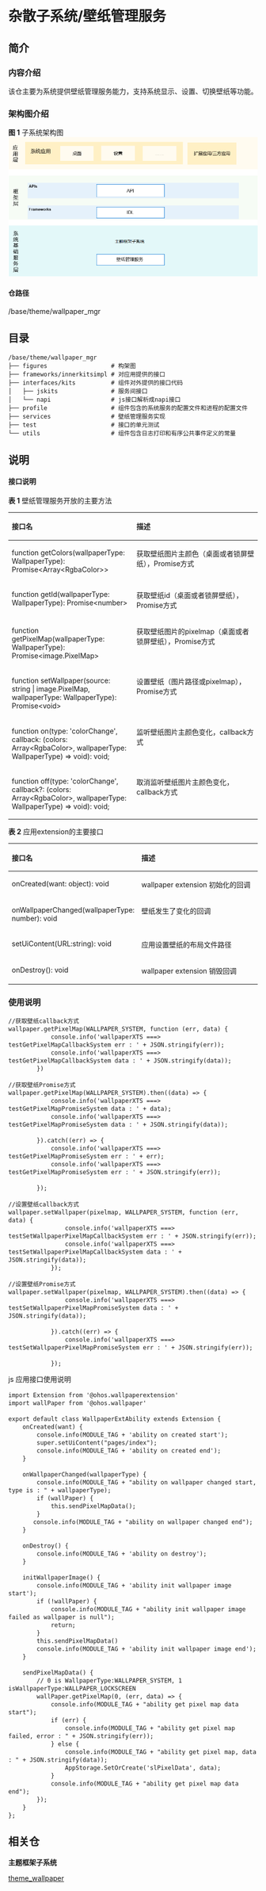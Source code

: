 # 杂散子系统/壁纸管理服务

## 简介

### 内容介绍
该仓主要为系统提供壁纸管理服务能力，支持系统显示、设置、切换壁纸等功能。

### 架构图介绍
**图 1** 子系统架构图  
![](figures/subsystem_architecture_zh.png "子系统架构图")

#### 仓路径

/base/theme/wallpaper_mgr

## 目录

```
/base/theme/wallpaper_mgr
├── figures                  # 构架图
├── frameworks/innerkitsimpl # 对应用提供的接口
├── interfaces/kits          # 组件对外提供的接口代码
│   ├── jskits               # 服务间接口
│   └── napi                 # js接口解析成napi接口
├── profile                  # 组件包含的系统服务的配置文件和进程的配置文件
├── services                 # 壁纸管理服务实现
├── test                     # 接口的单元测试
└── utils                    # 组件包含日志打印和有序公共事件定义的常量
```
## 说明

#### 接口说明
**表 1**  壁纸管理服务开放的主要方法

<a name="table033515471012"></a>
<table><thead align="left"><tr id="row143351854201012"><th class="cellrowborder" valign="top" width="50%" id="mcps1.2.3.1.1"><p id="p103351154121010"><a name="p103351154121010"></a><a name="p103351154121010"></a>接口名</p>
</th>
<th class="cellrowborder" valign="top" width="50%" id="mcps1.2.3.1.2"><p id="p1033585416105"><a name="p1033585416105"></a><a name="p1033585416105"></a>描述</p>
</th>
</tr>
</thead>
<tbody><tr id="row204321219393"><td class="cellrowborder" valign="top" width="50%" headers="mcps1.2.3.1.1 "><p id="p1893413268144"><a name="p1893413268144"></a><a name="p1893413268144"></a>function getColors(wallpaperType: WallpaperType): Promise&lt;Array&lt;RgbaColor&gt;&gt;</p>
</td>
<td class="cellrowborder" valign="top" width="50%" headers="mcps1.2.3.1.2 "><p id="p18761104812149"><a name="p18761104812149"></a><a name="p18761104812149"></a>获取壁纸图片主颜色（桌面或者锁屏壁纸），Promise方式</p>
</td>
</tr>
<tr id="row13335054111018"><td class="cellrowborder" valign="top" width="50%" headers="mcps1.2.3.1.1 "><p id="p12832214151418"><a name="p12832214151418"></a><a name="p12832214151418"></a>function getId(wallpaperType: WallpaperType): Promise&lt;number&gt;</p>
</td>
<td class="cellrowborder" valign="top" width="50%" headers="mcps1.2.3.1.2 "><p id="p3335145451011"><a name="p3335145451011"></a><a name="p3335145451011"></a>获取壁纸id（桌面或者锁屏壁纸），Promise方式</p>
</td>
</tr>
<tr id="row204321219393"><td class="cellrowborder" valign="top" width="50%" headers="mcps1.2.3.1.1 "><p id="p1893413268144"><a name="p1893413268144"></a><a name="p1893413268144"></a>function getPixelMap(wallpaperType: WallpaperType): Promise&lt;image.PixelMap&gt;</p>
</td>
<td class="cellrowborder" valign="top" width="50%" headers="mcps1.2.3.1.2 "><p id="p18761104812149"><a name="p18761104812149"></a><a name="p18761104812149"></a>获取壁纸图片的pixelmap（桌面或者锁屏壁纸），Promise方式</p>
</td>
</tr>
<tr id="row204321219393"><td class="cellrowborder" valign="top" width="50%" headers="mcps1.2.3.1.1 "><p id="p1893413268144"><a name="p1893413268144"></a><a name="p1893413268144"></a>function setWallpaper(source: string | image.PixelMap, wallpaperType: WallpaperType): Promise&lt;void&gt;</p>
</td>
<td class="cellrowborder" valign="top" width="50%" headers="mcps1.2.3.1.2 "><p id="p18761104812149"><a name="p18761104812149"></a><a name="p18761104812149"></a>设置壁纸（图片路径或pixelmap），Promise方式</p>
</td>
</tr>
<tr id="row204321219393"><td class="cellrowborder" valign="top" width="50%" headers="mcps1.2.3.1.1 "><p id="p1893413268144"><a name="p1893413268144"></a><a name="p1893413268144"></a>function on(type: 'colorChange', callback: (colors: Array&lt;RgbaColor&gt;, wallpaperType: WallpaperType) => void): void;
</p>
</td>
<td class="cellrowborder" valign="top" width="50%" headers="mcps1.2.3.1.2 "><p id="p18761104812149"><a name="p18761104812149"></a><a name="p18761104812149"></a>监听壁纸图片主颜色变化，callback方式</p>
</td>
</tr>
<tr id="row204321219393"><td class="cellrowborder" valign="top" width="50%" headers="mcps1.2.3.1.1 "><p id="p1893413268144"><a name="p1893413268144"></a><a name="p1893413268144"></a>function off(type: 'colorChange', callback?: (colors: Array&lt;RgbaColor&gt;, wallpaperType: WallpaperType) => void): void;
</p>
</td>
<td class="cellrowborder" valign="top" width="50%" headers="mcps1.2.3.1.2 "><p id="p18761104812149"><a name="p18761104812149"></a><a name="p18761104812149"></a>取消监听壁纸图片主颜色变化，callback方式</p>
</td>
</tr>
</tbody>
</table>

**表 2**  应用extension的主要接口

<a name="table033515471012"></a>
<table><thead align="left"><tr id="row143351854201012"><th class="cellrowborder" valign="top" width="50%" id="mcps1.2.3.1.1"><p id="p103351154121010"><a name="p103351154121010"></a><a name="p103351154121010"></a>接口名</p>
</th>
<th class="cellrowborder" valign="top" width="50%" id="mcps1.2.3.1.2"><p id="p1033585416105"><a name="p1033585416105"></a><a name="p1033585416105"></a>描述</p>
</th>
</tr>
</thead>
<tbody><tr id="row204321219393"><td class="cellrowborder" valign="top" width="50%" headers="mcps1.2.3.1.1 "><p id="p1893413268144"><a name="p1893413268144"></a><a name="p1893413268144"></a>onCreated(want: object): void</p>
</td>
<td class="cellrowborder" valign="top" width="50%" headers="mcps1.2.3.1.2 "><p id="p18761104812149"><a name="p18761104812149"></a><a name="p18761104812149"></a>wallpaper extension 初始化的回调</p>
</td>
</tr>
<tr id="row13335054111018"><td class="cellrowborder" valign="top" width="50%" headers="mcps1.2.3.1.1 "><p id="p12832214151418"><a name="p12832214151418"></a><a name="p12832214151418"></a>onWallpaperChanged(wallpaperType: number): void</p>
</td>
<td class="cellrowborder" valign="top" width="50%" headers="mcps1.2.3.1.2 "><p id="p3335145451011"><a name="p3335145451011"></a><a name="p3335145451011"></a>壁纸发生了变化的回调</p>
</td>
</tr>
<tr id="row204321219393"><td class="cellrowborder" valign="top" width="50%" headers="mcps1.2.3.1.1 "><p id="p1893413268144"><a name="p1893413268144"></a><a name="p1893413268144"></a>setUiContent(URL:string): void</p>
</td>
<td class="cellrowborder" valign="top" width="50%" headers="mcps1.2.3.1.2 "><p id="p18761104812149"><a name="p18761104812149"></a><a name="p18761104812149"></a>应用设置壁纸的布局文件路径</p>
</td>
</tr>
<tr id="row204321219393"><td class="cellrowborder" valign="top" width="50%" headers="mcps1.2.3.1.1 "><p id="p1893413268144"><a name="p1893413268144"></a><a name="p1893413268144"></a>onDestroy(): void
</p>
</td>
<td class="cellrowborder" valign="top" width="50%" headers="mcps1.2.3.1.2 "><p id="p18761104812149"><a name="p18761104812149"></a><a name="p18761104812149"></a>wallpaper extension 销毁回调</p>
</td>
</tr>
</tbody>
</table>

### 使用说明
```
//获取壁纸callback方式
wallpaper.getPixelMap(WALLPAPER_SYSTEM, function (err, data) {
            console.info('wallpaperXTS ===> testGetPixelMapCallbackSystem err : ' + JSON.stringify(err));
            console.info('wallpaperXTS ===> testGetPixelMapCallbackSystem data : ' + JSON.stringify(data));
        })

//获取壁纸Promise方式
wallpaper.getPixelMap(WALLPAPER_SYSTEM).then((data) => {
            console.info('wallpaperXTS ===> testGetPixelMapPromiseSystem data : ' + data);
            console.info('wallpaperXTS ===> testGetPixelMapPromiseSystem data : ' + JSON.stringify(data));

        }).catch((err) => {
            console.info('wallpaperXTS ===> testGetPixelMapPromiseSystem err : ' + err);
            console.info('wallpaperXTS ===> testGetPixelMapPromiseSystem err : ' + JSON.stringify(err));

        });

//设置壁纸callback方式
wallpaper.setWallpaper(pixelmap, WALLPAPER_SYSTEM, function (err, data) {
                console.info('wallpaperXTS ===> testSetWallpaperPixelMapCallbackSystem err : ' + JSON.stringify(err));
                console.info('wallpaperXTS ===> testSetWallpaperPixelMapCallbackSystem data : ' + JSON.stringify(data));
            });

//设置壁纸Promise方式
wallpaper.setWallpaper(pixelmap, WALLPAPER_SYSTEM).then((data) => {
                console.info('wallpaperXTS ===> testSetWallpaperPixelMapPromiseSystem data : ' + JSON.stringify(data));

            }).catch((err) => {
                console.info('wallpaperXTS ===> testSetWallpaperPixelMapPromiseSystem err : ' + JSON.stringify(err));

            });
```

js 应用接口使用说明
```
import Extension from '@ohos.wallpaperextension'
import wallPaper from '@ohos.wallpaper'

export default class WallpaperExtAbility extends Extension {
    onCreated(want) {
        console.info(MODULE_TAG + 'ability on created start');
        super.setUiContent("pages/index");
        console.info(MODULE_TAG + 'ability on created end');
    }

    onWallpaperChanged(wallpaperType) {
        console.info(MODULE_TAG + "ability on wallpaper changed start, type is : " + wallpaperType);
        if (wallPaper) {
            this.sendPixelMapData();
        }
       console.info(MODULE_TAG + "ability on wallpaper changed end");
    }

    onDestroy() {
        console.info(MODULE_TAG + 'ability on destroy');
    }

    initWallpaperImage() {
        console.info(MODULE_TAG + 'ability init wallpaper image start');
        if (!wallPaper) {
            console.info(MODULE_TAG + "ability init wallpaper image failed as wallpaper is null");
            return;
        }
        this.sendPixelMapData()
        console.info(MODULE_TAG + 'ability init wallpaper image end');
    }

    sendPixelMapData() {
        // 0 is WallpaperType:WALLPAPER_SYSTEM, 1 isWallpaperType:WALLPAPER_LOCKSCREEN
        wallPaper.getPixelMap(0, (err, data) => {
            console.info(MODULE_TAG + "ability get pixel map data start");
            if (err) {
                console.info(MODULE_TAG + "ability get pixel map failed, error : " + JSON.stringify(err));
            } else {
                console.info(MODULE_TAG + "ability get pixel map, data : " + JSON.stringify(data));
                AppStorage.SetOrCreate('slPixelData', data);
            }
            console.info(MODULE_TAG + "ability get pixel map data end");
        });
    }
};

```

## 相关仓

**主题框架子系统**

[theme_wallpaper](https://gitee.com/openharmony/theme_wallpaper_mgr)

